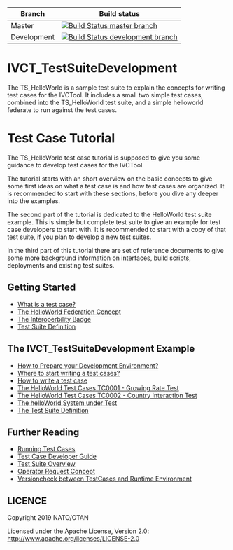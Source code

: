 | Branch | Build status |
| ------ | ------------ |
| Master | [![Build Status master branch](https://travis-ci.org/IVCTool/IVCT_TestSuiteDevelopment.svg?branch=master)](https://travis-ci.org/IVCTool/IVCT_TestSuiteDevelopment) |
| Development | [![Build Status development branch](https://travis-ci.org/IVCTool/IVCT_TestSuiteDevelopment.svg?branch=development)](https://travis-ci.org/IVCTool/IVCT_TestSuiteDevelopment) |

# IVCT_TestSuiteDevelopment

The TS_HelloWorld is a sample test suite to explain the concepts for writing test cases for the IVCTool. It includes a small two simple test cases, combined into the TS_HelloWorld test suite, and a simple helloworld federate to run against the test cases.

# Test Case Tutorial

The TS_HelloWorld test case tutorial is supposed to give you some guidance to develop test cases for the IVCTool.

The tutorial starts with an short overview on the basic concepts to give some first ideas on what a test case is and how test cases are organized. It is recommended to start with these sections, before you dive any deeper into the examples.

The second part of the tutorial is dedicated to the HelloWorld test suite example. This is simple but complete test suite to give an example for test case developers to start with. It is recommended to start with a copy of that test suite, if you plan to develop a new test suites.

In the third part of this tutorial there are set of reference documents to give some more background information on interfaces, build scripts, deployments and existing test suites.

## Getting Started

* [What is a test case?](docs/src/1-1-what-is-a-test-case.adoc)
* [The HelloWorld Federation Concept](docs/src/1-2-hw-federation.adoc)
* [The Interoperbility Badge](docs/src/1-3-hw-interoperability-badge.adoc)
* [Test Suite Definition](docs/src/1-4-test-suite.adoc)


## The IVCT_TestSuiteDevelopment Example

* [How to Prepare your Development Environment?](docs/src/2-0-Prepare-runtime.adoc)
* [Where to start writing a test cases?](docs/src/2-1-how-to-organize-test-cases.adoc)
* [How to write a test case](docs/src/2-2-how-to-write-a-test-case.adoc)
* [The HelloWorld Test Cases TC0001 - Growing Rate Test](docs/src/2-3-hw-test-case-0001.adoc)
* [The HelloWorld Test Cases TC0002 - Country Interaction Test](docs/src/2-4-hw-test-case-0002.adoc)
* [The helloWorld System under Test](docs/src/2-5-hw-sut.adoc)
* [The Test Suite Definition](docs/src/2-6-ts-hw-structure.adoc)

## Further Reading

* [Running Test Cases](docs/src/3-1-running-the-test-cases.adoc)
* [Test Case Developer Guide](docs/src/3-2-TcDevelGuide.adoc)
* [Test Suite Overview](docs/src/3-5-testsuite-overview.adoc)
* [Operator Request Concept](docs/src/Operator-Request.adoc)
* [Versioncheck between TestCases and Runtime Environment](docs/src/3-6_Versioncheck-between-TestCases-and-Runtime-environment.adoc)


## LICENCE

Copyright 2019 NATO/OTAN

Licensed under the Apache License, Version 2.0: http://www.apache.org/licenses/LICENSE-2.0
